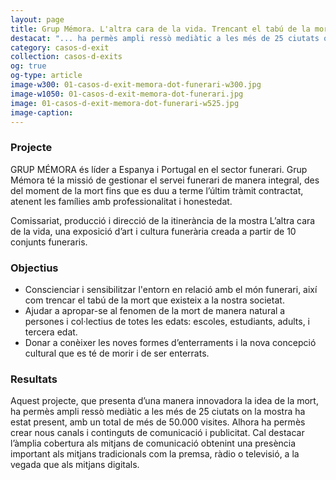 ```yaml
---
layout: page
title: Grup Mémora. L'altra cara de la vida. Trencant el tabú de la mort
destacat: "... ha permès ampli ressò mediàtic a les més de 25 ciutats on la mostra ha estat present, amb un total de més de 50.000 visites..."
category: casos-d-exit
collection: casos-d-exits 
og: true
og-type: article
image-w300: 01-casos-d-exit-memora-dot-funerari-w300.jpg
image-w1050: 01-casos-d-exit-memora-dot-funerari.jpg
image: 01-casos-d-exit-memora-dot-funerari-w525.jpg
image-caption: 
---
```


### Projecte

GRUP MÉMORA és líder a Espanya i Portugal en el sector funerari. Grup Mémora té la missió de gestionar el servei funerari de manera integral, des del moment de la mort fins que es duu a terme l’últim tràmit contractat, atenent les famílies amb professionalitat i honestedat.

Comissariat, producció i direcció de la itinerància de la mostra L’altra cara de la vida, una exposició d’art i cultura funerària creada a partir de 10 conjunts funeraris.

### Objectius

- Conscienciar i sensibilitzar l'entorn en relació amb el món funerari, així com trencar el tabú de la mort que existeix a la nostra societat.
- Ajudar a apropar-se al fenomen de la mort de manera natural a persones i col·lectius de totes les edats: escoles, estudiants, adults, i tercera edat.
- Donar a conèixer les noves formes d’enterraments i la nova concepció cultural que es té de morir i de ser enterrats.

### Resultats

Aquest projecte, que presenta d’una manera innovadora la idea de la mort, ha permès ampli ressò mediàtic a les més de 25 ciutats on la mostra ha estat present, amb un total de més de 50.000 visites. Alhora ha permès crear nous canals i continguts de comunicació i publicitat. Cal destacar l’àmplia cobertura als mitjans de comunicació obtenint una presència important als mitjans tradicionals com la premsa, ràdio o televisió, a la vegada que als mitjans digitals.